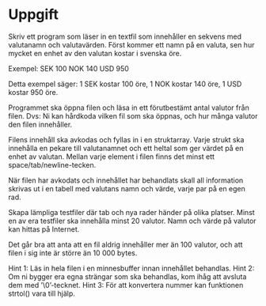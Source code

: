 # Uppgift
 

Skriv ett program som läser in en textfil som innehåller en sekvens med valutanamn och valutavärden. Först kommer ett namn på en valuta, sen hur mycket en enhet av den valutan kostar i svenska öre.

Exempel:
SEK 100 NOK 140 USD 950

Detta exempel säger: 1 SEK kostar 100 öre, 1 NOK kostar 140 öre, 1 USD kostar 950 öre.


Programmet ska öppna filen och läsa in ett förutbestämt antal valutor från filen.
Dvs: Ni kan hårdkoda vilken fil som ska öppnas, och hur många valutor den filen innehåller.

Filens innehåll ska avkodas och fyllas in i en struktarray. Varje strukt ska innehålla en pekare till valutanamnet och ett heltal som ger värdet på en enhet av valutan.
Mellan varje element i filen finns det minst ett space/tab/newline-tecken.

När filen har avkodats och innehållet har behandlats skall all information skrivas ut i en tabell med valutans namn och värde, varje par på en egen rad.

Skapa lämpliga testfiler där tab och nya rader händer på olika platser. Minst en av era testfiler ska innehålla minst 20 valutor. Namn och värde på valutor kan hittas på Internet.

Det går bra att anta att en fil aldrig innehåller mer än 100 valutor, och att filen i sig inte är större än 10 000 bytes.

Hint 1: Läs in hela filen i en minnesbuffer innan innehållet behandlas.
Hint 2: Om ni bygger era egna strängar som ska behandlas, kom ihåg att avsluta dem med ’\0’-tecknet.
Hint 3: För att konvertera nummer kan funktionen strtol() vara till hjälp.
